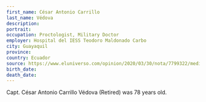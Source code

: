 ```yaml
---
first_name: César Antonio Carrillo 
last_name: Védova
description: 
portrait: 
occupation: Proctologist, Military Doctor
employer: Hospital del IESS Teodoro Maldonado Carbo
city: Guayaquil
province: 
country: Ecuador
source: https://www.eluniverso.com/opinion/2020/03/30/nota/7799322/medicos-vocacion-o-obligacion
birth_date: 
death_date: 
---
```


Capt. César Antonio Carrillo Védova (Retired) was 78 years old.